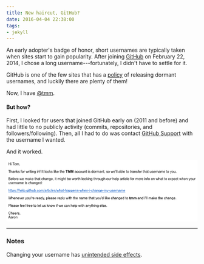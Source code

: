 ```yaml
---
title: New haircut, GitHub?
date: 2016-04-04 22:38:00
tags:
- jekyll
---
```


An early adopter's badge of honor, short usernames are typically taken when sites start to gain popularity. After joining [GitHub](https://github.com) on February 22, 2014, I chose a long username---fortunately, I didn't have to settle for it.

GitHub is one of the few sites that has a [policy](https://help.github.com/articles/name-squatting-policy/) of releasing dormant usernames, and luckily there are plenty of them!

Now, I have [@tmm](https://github.com/tmm).

#### But how?

First, I looked for users that joined GitHub early on (2011 and before) and had little to no publicly activity (commits, repositories, and followers/following). Then, all I had to do was contact [GitHub Support](https://github.com/contact) with the username I wanted.

And it worked.

![GitHub Email](/blog/assets/2016/1/1.png)

***

### Notes

Changing your username has [unintended side effects](https://help.github.com/articles/what-happens-when-i-change-my-username/).